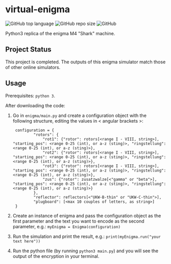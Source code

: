 # virtual-enigma

![GitHub top language](https://img.shields.io/github/languages/top/thatsddr/virtual-enigma)
![GitHub repo size](https://img.shields.io/github/repo-size/thatsddr/virtual-enigma)
![GitHub](https://img.shields.io/github/license/thatsddr/virtual-enigma)

Python3 replica of the enigma M4 "Shark" machine.

## Project Status

This project is completed. The outputs of this enigma simulator match those of other online simulators.

## Usage
Prerequisites: ```python 3```.

After downloading the code:

1) Go in ```enigma/main.py``` and create a configuration object with the following structure, editing the values in < angular brackets >:

        configuration = {
                "rotors": {
                    "rot1": {"rotor": rotors[<range I - VIII, string>], "starting_pos": <range 0-25 (int), or a-z (sting)>, "ringstellung": <range 0-25 (int), or a-z (sting)>},
                    "rot2": {"rotor": rotors[<range I - VIII, string>], "starting_pos": <range 0-25 (int), or a-z (sting)>, "ringstellung": <range 0-25 (int), or a-z (sting)>},
                    "rot3": {"rotor": rotors[<range I - VIII, string>], "starting_pos": <range 0-25 (int), or a-z (sting)>, "ringstellung": <range 0-25 (int), or a-z (sting)>},
                    "zus": {"rotor": zusatzwalze[<"gamma" or "beta">], "starting_pos": <range 0-25 (int), or a-z (sting)>, "ringstellung": <range 0-25 (int), or a-z (sting)>}
                },
                "reflector": reflectors[<"UKW-B-thin" or "UKW-C-thin">],
                "plugboard": [<max 10 couples of letters, as string>]
        }

2) Create an instance of enigma and pass the configuration object as the first parameter and the text you want to encode as the second parameter, e.g.:
`
        myEnigma = Enigma(configuration)
`
3) Run the simulation and print the result, e.g.:
`
        print(myEnigma.run("your text here"))
`
4) Run the python file (by running ```python3 main.py```) and you will see the output of the encryption in your terminal.
